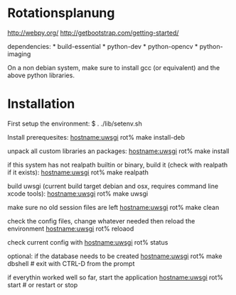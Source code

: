 Rotationsplanung
====

http://webpy.org/
http://getbootstrap.com/getting-started/

dependencies:
	* build-essential 
	* python-dev 
	* python-opencv 
	* python-imaging
	
On a non debian system, make sure to install gcc (or equivalent) and the above 
python libraries.


Installation
==

First setup the environment:
$ . ./lib/setenv.sh

Install prerequesites:
<hostname:uwsgi> rot% make install-deb

unpack all custom libraries an packages:
<hostname:uwsgi> rot% make install

if this system has not realpath builtin or binary, build it (check with 
realpath if it exists):
<hostname:uwsgi> rot% make realpath

build uwsgi (current build target debian and osx, requires command line 
xcode tools):
<hostname:uwsgi> rot% make uwsgi

make sure no old session files are left
<hostname:uwsgi> rot% make clean

check the config files, change whatever needed then reload the environment
<hostname:uwsgi> rot% reloaod

check current config with
<hostname:uwsgi> rot% status

optional: if the database needs to be created
<hostname:uwsgi> rot% make dbshell # exit with CTRL-D from the prompt

if everythin worked well so far, start the application
<hostname:uwsgi> rot% start # or restart or stop
